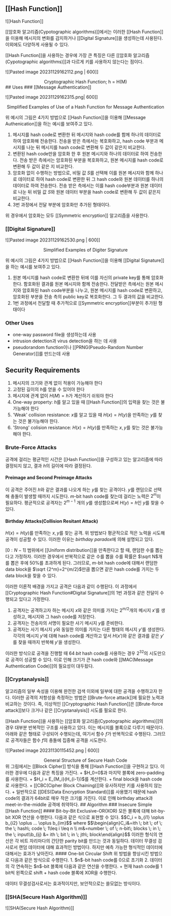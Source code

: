 ## [[Hash Function]]
![[Hash Function]]

[[암호화 알고리즘(Cypotographic algorithms)]]에서는 이러한 [[Hash Function]]을 이용해 메시지의 변화를 감지하거나 [[Digital Signature]]을 생성하는데 사용된다. 이외에도 다양하게 사용될 수 있다. 

[[Hash Function]]을 사용하는 경우에 가장 큰 특징은 다른 [[암호화 알고리즘(Cypotographic algorithms)]]과 다르게 키를 사용하지 않는다는 점이다. 

![[Pasted image 20231129162112.png | 600]]

<div align="center">Cryptographic Hash Function; h = H(M)</div>
## Uses
### [[Message Authentication]]

![[Pasted image 20231129162315.png| 600]]

<div align="center">Simplified Examples of Use of a Hash Function for Message Authentication</div>

위 예시의 그림은 4가지 방법으로 [[Hash Function]]을 이용해 [[Message Authenication]]을 하는 예시를 보여주고 있다. 
1. 메시지를 hash code로 변환한 뒤 메시지와 hash code를 함께 하나의 데이터로 하여 암호화해 전송한다. 전송을 받은 측에서는 복호화하고, hash code 부분과 메시지를 나눈 뒤 메시지를 hash code로 변환해 두 값이 같은지 비교한다. 
2. 변환된 hash code만을 암호화 한 후 원본 메시지와 하나의 데이터로 하여 전송한다. 전송 받은 측에서는 암호화된 부분을 복호화하고, 원본 메시지를 hash code로 변환해 두 값이 같은 지 비교한다. 
3. 암호화 없이 수행하는 방법으로, 비밀 값 $S$를 선택해 이를 원본 메시지와 함께 하나로 데이터로 하여 hash code로 변환한 뒤 그 hash code와 원본 데이터를 하나의 데이터로 하여 전송한다. 전송 받은 측에서는 이를 hash code부분과 원본 데이터로 나눈 뒤 비밀 값 $S$와 원본 데이터 부분을 hash code로 변환해 두 값이 같은지 비교한다. 
4. 3번 과정에서 전달 부분에 암호화만 추가된 형태이다.

위 경우에서 암호화는 모두 [[Symmetric encryption]] 알고리즘을 사용한다. 
### [[Digital Signature]]

![[Pasted image 20231129162530.png | 600]]

<div align="center">Simplified Examples of Digiter Signature</div>

위 예시의 그림은 4가지 방법으로 [[Hash Function]]을 이용해 [[Digital Signature]]을 하는 예시를 보여주고 있다. 
1. 원본 메시지를 hash code로 변환한 뒤에 이를 자신의 private key를 통해 암호화 한다. 함호화된 결과를 원본 메시지와 함께 전송한다. 전달받은 측에서는 원본 메시지와 암호화된 hash code부분을 나누고, 원본 메시지를 hash code로 변환하고, 암호화된 부분을 전송 측의 public key로 복호화한다. 그 두 결과의 값을 비교한다.
2. 1번 과정에서 전달할 때 추가적으로 [[Symmetric encryption]]부분이 추가된 형태이다
### Other Uses
+ one-way password file을 생성하는데 사용
+ intrusion detection과 virus detection을 하는 데 사용
+ pseudorandom function이나 [[PRNG(Pseudo-Random Number Generator)]]를 만드는데 사용
## Security Requirements
1. 메시지의 크기와 관계 없이 적용이 가능해야 한다
2. 고정된 길이의 $h$를 얻을 수 있어야 한다
3. 메시지에 관계 없이 $H(M)=h$가 계산하기 쉬워야 한다
4. One-way property: $h$를 알고 있을 때 [[Hash Function]]의 입력을 찾는 것은 불가능해야 한다
5. 'Weak' collision resistance: $x$를 알고 있을 때 $H(x)=H(y)$을 만족하는 $y$를 찾는 것은 불가능해야 한다.  
6. 'Strong' colision resistance: $H(x) = H(y)$를 만족하는 $x, y$를 찾는 것은 불가능해야 한다.
### Brute-Force Attacks
공격에 걸리는 평균적인 시간은 [[Hash Function]]을 구성하고 있는 알고리즘에 따라 결정되지 않고, 결과 $h$의 길이에 따라 결정된다. 
#### Preimage and Second Preimage Attacks
이 공격은 주어진 $h$와 같은 결과를 나오게 하는 $y$를 찾는 공격이다. $y$를 랜덤으로 선택해 충돌이 발생할 때까지 시도한다. $m$-bit hash code를 찾는데 걸리는 노력은 $2^m$이 필요하다. 평균적으로 공격자는 $2^{m-1}$ 개의 $y$를 생성함으로써 $H(y) = h$인 $y$를 찾을 수 있다. 
#### Birthday Attacks(Collision Resitant Attack)
$H(x)=H(y)$를 만족하는 $x, y$를 찾는 공격. 위 방법보다 평균적으로 적은 노력을 시도해 공격이 성공할 수 있다. 이러한 이유는 *birthday paradox*에 의해 설명되고 있다. 

$[0:N-1]$ 범위에서 [[Uniform distribution]]을 만족한다고 할 때, 랜덤한 수를 뽑는다고 가정하자. 이러한 경우에서 반복적으로 같은 수를 뽑을 수를 확률은 $\sqrt N$개를 뽑은 후에 50%를 초과하게 된다. 그러므로, $m$-bit hash code에 대해서 랜덤한 data block을 $\sqrt {2^m}=2^{m/2}$만큼 뽑으면 같은 hash code를 가지는 두 data block을 찾을 수 있다. 

이러한 이론적 배경을 가지고 공격은 다음과 같이 수행된다. 이 과정에서 [[Cryptographic Hash Function#Digital Signature]]의 1번 과정과 같은 전달이 수행되고 있다고 가정한다. 
1. 공격자는 공격하고자 하는 메시지 $x$와 같은 의미를 가지는 $2^{m/2}$개의 메시지 $x'$를 생성하고, 메시지와 그 hash code를 저장한다. 
2. 공격자는 전송자의 서명이 필요한 사기 메시지 $y$를 준비한다. 
3. 공격자는 사기 메시지 $y$와 동일한 의미를 가지는 다른 형태의 메시지 $y'$를 생성한다. 각각의 메시지 $y'$에 대해 hash code를 계산하고 앞서 $H(x')$와 같은 결과를 같은 $y'$를 찾을 때까지 반복해 $y'$을 생성한다. 

이러한 방식으로 공격을 진행할 때 $64\;bit$ hash code를 사용하는 경우 $2^{32}$의 시도만으로 공격이 성공할 수 있다. 이로 인해 크기가 큰 hash code와 [[MAC(Message Authentication Code)]]의 필요성이 대두됬다.
### [[Cryptanalysis]]
알고리즘의 일부 속성을 이용해 완전한 검색 이외에 일부에 대한 공격을 수행하고자 한다. 이러한 공격의 저항성을 측정하는 방법은 [[Brute-force attack]]에 필요한 노력과 비교하는 것이다. 즉, 이상적인 [[Cryptographic Hash Function]]은 [[Brute-force attack]]보다 크거나 같은 [[Cryptanalysis]] 시도를 필요로 한다. 

[[Hash Function]]을 사용하는 [[암호화 알고리즘(Cypotographic algorithms)]]의 경우 대부분 반복적인 구조를 사용하고 있다. 이는 메시지를 블록으로 다루기 때문이다. 아래와 같은 형태로 구성되어 수행되는데, 여기서 함수 $f$가 반복적으로 수행된다. 그러므로 공격자들은 함수 $f$의 충돌에 집중해 공격을 시도한다. 

![[Pasted image 20231130115452.png | 600]]

<div align="center">General Structure of Secure Hash Code</div>
위 그림에서는 [[Block Cipher]] 방식을 통해 [[Hash Function]]을 구현하고 있다. 이러한 경우에 다음과 같은 특징을 가진다. 
+ $H_0=0$과 마지막 블록에 zero-padding를 사용한다.
+ $H_i = E_{M_i}(H_{i-1})$를 계산한다. 
+ final block을 hash code로 사용한다.
+ [[CBC(Cipher Block Chaining)]]와 유사하지만 키를 사용하지 않는다. 
+ 일반적으로 [[DES(Data Encryption Standard)]]를 사용했기 때문에 hash code의 결과가 64bit로 매우 작은 크기를 가진다. 이로 인해 birthday attack과 meet-in-the-middle 공격에 취약하다. 
## Algorithm
### Insecure Simple [[Hash Function]]
#### Bit-by-Bit Exclusive-OR(XOR)
모든 블록에 대해 bit-by-bit XOR 연산을 수행한다. 다음과 같은 식으로 표현할 수 있다.  $$C_i = b_{i1} \oplus b_{i2} \oplus ... \oplus b_{im}$$ where $$\begin{align}C_i&=ith \; bit \; of \; the \; hash\; code \; 1\leq i \leq n \\ m&=number \; of \; n-bit\; blocks \; in \; the \; input\\b_{ij} &= ith \; bit \; in \; jth\; block\end{align}$$
이러한 형식의 연산은 각 비트 자리마다의 간단한 parity bit를 만드는 것과 동일하다. 데이터 무결성 검사로서 랜덤 데이터에 대해 효과적인 방법이다. 하지만 예측 가능한 형식적인 데이터에 대해서는 효과가 낮아진다. 
#### One-bit Circular Shift
위 방법을 향상시킨 방법으로 다음과 같은 방식으로 수행한다.
1. $n$-bit hash code를 0으로 초기화
2. 데이터의 각 연속하는 $n$-bit 블록에 다음과 같은 연산을 수행한다.
	+ 현재 hash code를 1 bit씩 왼쪽으로 shift
	+ hash code 블록에 XOR을 수행한다.

데이터 무결성검사로서는 효과적이지만, 보안적으로는 쓸모없는 방식이다.
### [[SHA(Secure Hash Algorithm)]]
![[SHA(Secure Hash Algorithm)]]